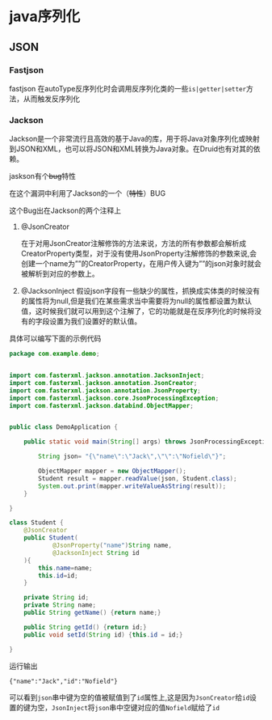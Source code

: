 # java序列化

## JSON

### Fastjson

fastjson 在autoType反序列化时会调用反序列化类的一些``is|getter|setter``方法，从而触发反序列化

### Jackson


Jackson是一个非常流行且高效的基于Java的库，用于将Java对象序列化或映射到JSON和XML，也可以将JSON和XML转换为Java对象。在Druid也有对其的依赖。


jaskson有个~~bug~~特性


在这个漏洞中利用了Jackson的一个（~~特性~~）BUG

这个Bug出在Jackson的两个注释上

1. @JsonCreator

   在于对用JsonCreator注解修饰的方法来说，方法的所有参数都会解析成CreatorProperty类型，对于没有使用JsonProperty注解修饰的参数来说,会创建一个name为””的CreatorProperty，在用户传入键为””的json对象时就会被解析到对应的参数上。

2. @JacksonInject 
   假设json字段有一些缺少的属性，抓换成实体类的时候没有的属性将为null,但是我们在某些需求当中需要将为null的属性都设置为默认值，这时候我们就可以用到这个注解了，它的功能就是在反序列化的时候将没有的字段设置为我们设置好的默认值。

具体可以编写下面的示例代码

```java
package com.example.demo;


import com.fasterxml.jackson.annotation.JacksonInject;
import com.fasterxml.jackson.annotation.JsonCreator;
import com.fasterxml.jackson.annotation.JsonProperty;
import com.fasterxml.jackson.core.JsonProcessingException;
import com.fasterxml.jackson.databind.ObjectMapper;


public class DemoApplication {

    public static void main(String[] args) throws JsonProcessingException {

        String json= "{\"name\":\"Jack\",\"\":\"Nofield\"}";

        ObjectMapper mapper = new ObjectMapper();
        Student result = mapper.readValue(json, Student.class);
        System.out.print(mapper.writeValueAsString(result));
    }

}

class Student {
    @JsonCreator
    public Student(
            @JsonProperty("name")String name,
            @JacksonInject String id
    ){
        this.name=name;
        this.id=id;
    }

    private String id;
    private String name;
    public String getName() {return name;}

    public String getId() {return id;}
    public void setId(String id) {this.id = id;}

}
```

运行输出

```
{"name":"Jack","id":"Nofield"}
```

可以看到``json``串中键为空的值被赋值到了``id``属性上,这是因为``JsonCreator``给``id``设置的键为空，``JsonInject``将``json``串中空键对应的值``Nofield``赋给了``id``

